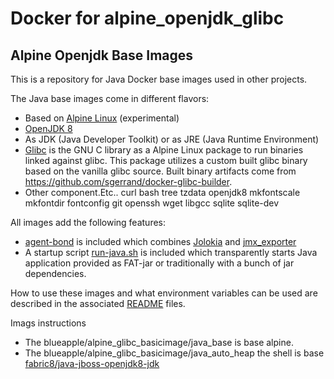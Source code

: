 # Docker for alpine_openjdk_glibc
## Alpine Openjdk Base Images

This is a repository for Java Docker base images used in other projects.

The Java base images come in different flavors:

* Based on [Alpine Linux](https://www.alpinelinux.org/) (experimental)
* [OpenJDK 8](http://openjdk.java.net/projects/jdk8/)
* As JDK (Java Developer Toolkit) or as JRE (Java Runtime Environment)
* [Glibc](https://github.com/sgerrand/alpine-pkg-glibc) is the GNU C library as a Alpine Linux package to run binaries linked against glibc. This package utilizes a custom built glibc binary based on the vanilla glibc source. Built binary artifacts come from https://github.com/sgerrand/docker-glibc-builder.
* Other component.Etc.. curl bash tree tzdata openjdk8 mkfontscale mkfontdir fontconfig git openssh wget libgcc sqlite sqlite-dev

All images add the following features:

* [agent-bond](https://github.com/fabric8io/agent-bond) is included
  which combines [Jolokia](http://www.jolokia.org) and
  [jmx_exporter](https://github.com/prometheus/jmx_exporter)
* A startup script [run-java.sh](https://github.com/fabric8io/run-java-sh) is
  included which transparently starts Java application provided as FAT-jar or
  traditionally with a bunch of jar dependencies.

How to use these images and what environment variables can be used are
described in the associated [README](java_auto_heap/README.md) files.

Imags instructions
* The blueapple/alpine_glibc_basicimage/java_base is base alpine.
* The blueapple/alpine_glibc_basicimage/java_auto_heap the shell is base [fabric8/java-jboss-openjdk8-jdk](https://hub.docker.com/r/fabric8/java-jboss-openjdk8-jdk/)
